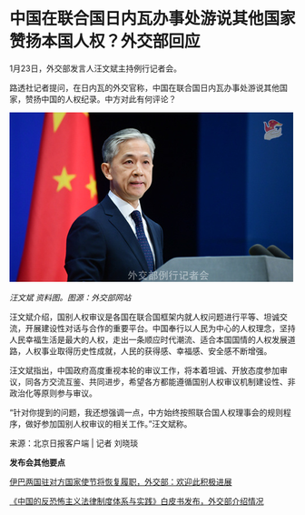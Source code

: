 # 中国在联合国日内瓦办事处游说其他国家赞扬本国人权？外交部回应

1月23日，外交部发言人汪文斌主持例行记者会。

路透社记者提问，在日内瓦的外交官称，中国在联合国日内瓦办事处游说其他国家，赞扬中国的人权纪录。中方对此有何评论？

![e8d142623d62669d602acee8cef31884.jpg](https://raw.githubusercontent.com/qqhsx/qqnews_image/main/2024/01/23/中国在联合国日内瓦办事处游说其他国家赞扬本国人权？外交部回应/e8d142623d62669d602acee8cef31884.jpg)

_汪文斌 资料图。图源：外交部网站_

汪文斌介绍，国别人权审议是各国在联合国框架内就人权问题进行平等、坦诚交流，开展建设性对话与合作的重要平台。中国奉行以人民为中心的人权理念，坚持人民幸福生活是最大的人权，走出一条顺应时代潮流、适合本国国情的人权发展道路，人权事业取得历史性成就，人民的获得感、幸福感、安全感不断增强。

汪文斌指出，中国政府高度重视本轮的审议工作，将本着坦诚、开放态度参加审议，同各方交流互鉴、共同进步，希望各方都能遵循国别人权审议机制建设性、非政治化等原则参与审议。

“针对你提到的问题，我还想强调一点，中方始终按照联合国人权理事会的规则程序，做好参加国别人权审议的相关工作。”汪文斌称。

来源：北京日报客户端 | 记者 刘晓琰

**发布会其他要点**

[伊巴两国驻对方国家使节将恢复履职，外交部：欢迎此积极进展 ](https://news.qq.com/rain/a/20240123A05RJE00)

[《中国的反恐怖主义法律制度体系与实践》白皮书发布，外交部介绍情况
](https://news.qq.com/rain/a/20240123A05VYW00)

